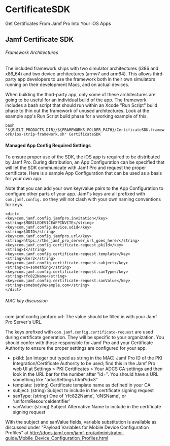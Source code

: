 # CertificateSDK
Get Certificates From Jamf Pro Into Your iOS Apps

## Jamf Certificate SDK

###### Framework Architectures

The included framework ships with two simulator architectures (i386 and x86_64) and two device architectures
(armv7 and arm64).  This allows third-party app developers to use the framework both in their own simulators
running on their development Macs, and on actual devices.

When building the third-party app, only some of these architectures are going to be useful for an individual build of
the app.  The framework includes a bash script that should run within an Xcode "Run Script" build phase to thin out
the framework of unused architectures.  Look at the example app's Run Script build phase for a working example of
this.

`bash "${BUILT_PRODUCTS_DIR}/${FRAMEWORKS_FOLDER_PATH}/CertificateSDK.framework/ios-strip-framework.sh" CertificateSDK`


#### Managed App Config Required Settings

To ensure proper use of the SDK, the iOS app is required to be distributed by Jamf Pro.  During distribution, an App Configuration
can be specified that will let the SDK communicate with Jamf Pro and request the proper certificate.  Here is a sample App Configuration
that can be used as a basis for your own app.

Note that you can add your own key/value pairs to the App Configuration to configure other parts of your app.  Jamf's keys are all prefixed
with `com.jamf.config.` so they will not clash with your own naming conventions for keys.

    <dict>
    <key>com.jamf.config.jamfpro.invitation</key>
    <string>$MOBILEDEVICEAPPINVITE</string>
    <key>com.jamf.config.device.udid</key>
    <string>$UDID</string>
    <key>com.jamf.config.jamfpro.url</key>
    <string>https://the_jamf_pro_server_url_goes_here/</string>
    <key>com.jamf.config.certificate-request.pkiId</key>
    <string>1</string>
    <key>com.jamf.config.certificate-request.template</key>
    <string>User2</string>
    <key>com.jamf.config.certificate-request.subject</key>
    <string>cn=something</string>
    <key>com.jamf.config.certificate-request.sanType</key>
    <string>rfc822Name</string>
    <key>com.jamf.config.certificate-request.sanValue</key>
    <string>somebody@example.com</string>
    </dict>

###### MAC key discussion

com.jamf.config.jamfpro.url: The value should be filled in with your Jamf Pro Server's URL.

The keys prefixed with `com.jamf.config.certificate-request` are used during certificate generation.  They will
be specific to your organization.  You should confer with those responsible for Jamf Pro and your Certificate Authority to ensure
the proper settings are configured for your app.

* pkiId: (an integer but typed as string in the MAC)  Jamf Pro ID of the PKI Integration/Certificate Authority to be used; find this in the Jamf Pro
web UI at Settings > PKI Certificates > Your ADCS CA settings and then look in the URL bar for the number after "id=".  You should have a URL something like "adcsSettings.html?id=3"
* template: (string) Certificate template name as defined in your CA
* subject: (string) Subject to include in the certificate signing request
* sanType: (string) One of 'rfc822Name', 'dNSName', or 'uniformResourceIdentifier'
* sanValue: (string) Subject Alternative Name to include in the certificate signing request

With the subject and sanValue fields, variable substitution is available as discussed under "Payload Variables for Mobile Device Configuration Profiles" at
http://docs.jamf.com/jamf-pro/administrator-guide/Mobile_Device_Configuration_Profiles.html
